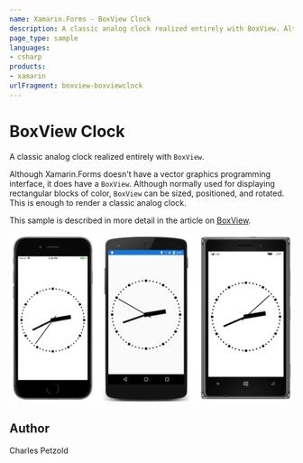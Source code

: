 ```yaml
---
name: Xamarin.Forms - BoxView Clock
description: A classic analog clock realized entirely with BoxView. Although Xamarin.Forms doesn't have a vector graphics programming interface, it does have a...
page_type: sample
languages:
- csharp
products:
- xamarin
urlFragment: boxview-boxviewclock
---
```

# BoxView Clock

A classic analog clock realized entirely with `BoxView`. 

Although Xamarin.Forms doesn't have a vector graphics programming interface, it does have a `BoxView`. Although normally used for displaying rectangular blocks of color, `BoxView` can be sized, positioned, and rotated. This is enough to render a classic analog clock.

This sample is described in more detail in the article on [BoxView](/guides/xamarin-forms/user-interface/boxview/).

![BoxView Clock application screenshot](Screenshots/01Triple.png "BoxView Clock application screenshot")

## Author

Charles Petzold

